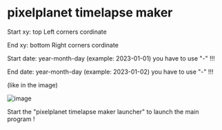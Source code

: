 # pixelplanet timelapse maker

Start xy: top Left corners cordinate

End xy: bottom Right corners cordinate


Start date: year-month-day (example: 2023-01-01) you have to use "-" !!!

End date: year-month-day (example: 2023-01-02) you have to use "-" !!!

(like in the image)

![image](https://github.com/Batyoaron/pixelplanet_timelapse_maker/assets/111697446/ca9d393f-ef71-48a3-9c77-030b3edf45d4)

Start the "pixelplanet timelapse maker launcher" to launch the main program !
